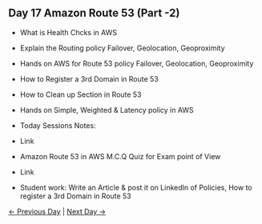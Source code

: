 ## Day 17 Amazon Route 53 (Part -2)

 - What is Health Chcks in AWS
 - Explain the Routing policy Failover, Geolocation, Geoproximity
 - Hands on AWS for Route 53 policy Failover, Geolocation, Geoproximity
 - How to Register a 3rd Domain in Route 53
 - How to Clean up Section in Route 53
 - Hands on Simple, Weighted & Latency policy in AWS


  - Today Sessions Notes:
  - Link
  - Amazon Route 53 in AWS M.C.Q Quiz for Exam point of View
  - Link

  - Student work: Write an Article & post it on LinkedIn of Policies, How to register a 3rd Domain in Route 53

 [← Previous Day](../day16/README.md) | [Next Day →](../day18/README.md)
